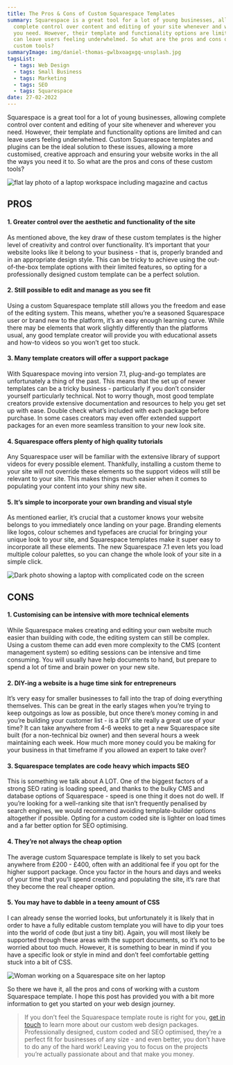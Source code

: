 ```yaml
---
title: The Pros & Cons of Custom Squarespace Templates
summary: Squarespace is a great tool for a lot of young businesses, allowing
  complete control over content and editing of your site whenever and wherever
  you need. However, their template and functionality options are limited and
  can leave users feeling underwhelmed. So what are the pros and cons of these
  custom tools?
summaryImage: img/daniel-thomas-gwlbxoagxgq-unsplash.jpg
tagsList:
  - tags: Web Design
  - tags: Small Business
  - tags: Marketing
  - tags: SEO
  - tags: Squarespace
date: 27-02-2022
---
```

Squarespace is a great tool for a lot of young businesses, allowing complete control over content and editing of your site whenever and wherever you need. However, their template and functionality options are limited and can leave users feeling underwhelmed. Custom Squarespace templates and plugins can be the ideal solution to these issues, allowing a more customised, creative approach and ensuring your website works in the all the ways you need it to. So what are the pros and cons of these custom tools?

![flat lay photo of a laptop workspace including magazine and cactus](img/humphrey-muleba-uxewqikux7w-unsplash.jpg "Laptop workspace flat lay photo")

## PROS

#### 1. Greater control over the aesthetic and functionality of the site

As mentioned above, the key draw of these custom templates is the higher level of creativity and control over functionality. It’s important that your website looks like it belong to your business - that is, properly branded and in an appropriate design style. This can be tricky to achieve using the out-of-the-box template options with their limited features, so opting for a professionally designed custom template can be a perfect solution.

#### 2. Still possible to edit and manage as you see fit

Using a custom Squarespace template still allows you the freedom and ease of the editing system. This means, whether you’re a seasoned Squarespace user or brand new to the platform, it’s an easy enough learning curve. While there may be elements that work slightly differently than the platforms usual, any good template creator will provide you with educational assets and how-to videos so you won’t get too stuck.

#### 3. Many template creators will offer a support package

With Squarespace moving into version 7.1, plug-and-go templates are unfortunately a thing of the past. This means that the set up of newer templates can be a tricky business - particularly if you don’t consider yourself particularly technical. Not to worry though, most good template creators provide extensive documentation and resources to help you get set up with ease. Double check what’s included with each package before purchase. In some cases creators may even offer extended support packages for an even more seamless transition to your new look site.

#### 4. Squarespace offers plenty of high quality tutorials

Any Squarespace user will be familiar with the extensive library of support videos for every possible element. Thankfully, installing a custom theme to your site will not override these elements so the support videos will still be relevant to your site. This makes things much easier when it comes to populating your content into your shiny new site.

#### 5. It’s simple to incorporate your own branding and visual style

As mentioned earlier, it’s crucial that a customer knows your website belongs to you immediately once landing on your page. Branding elements like logos, colour schemes and typefaces are crucial for bringing your unique look to your site, and Squarespace templates make it super easy to incorporate all these elements. The new Squarespace 7.1 even lets you load multiple colour palettes, so you can change the whole look of your site in a simple click.

![Dark photo showing a laptop with complicated code on the screen](img/arnold-francisca-f77bh3inupe-unsplash.jpg "Complicated code laptop")

## CONS

#### 1. Customising can be intensive with more technical elements

While Squarespace makes creating and editing your own website much easier than building with code, the editing system can still be complex. Using a custom theme can add even more complexity to the CMS (content management system) so editing sessions can be intensive and time consuming. You will usually have help documents to hand, but prepare to spend a lot of time and brain power on your new site.

#### 2. DIY-ing a website is a huge time sink for entrepreneurs

It’s very easy for smaller businesses to fall into the trap of doing everything themselves. This can be great in the early stages when you’re trying to keep outgoings as low as possible, but once there’s money coming in and you’re building your customer list - is a DIY site really a great use of your time? It can take anywhere from 4-6 weeks to get a new Squarespace site built (for a non-technical biz owner) and then several hours a week maintaining each week. How much more money could you be making for your business in that timeframe if you allowed an expert to take over?

#### 3. Squarespace templates are code heavy which impacts SEO

This is something we talk about A LOT. One of the biggest factors of a strong SEO rating is loading speed, and thanks to the bulky CMS and database options of Squarespace - speed is one thing it does not do well. If you’re looking for a well-ranking site that isn’t frequently penalised by search engines, we would recommend avoiding template-builder options altogether if possible. Opting for a custom coded site is lighter on load times and a far better option for SEO optimising.

#### 4. They’re not always the cheap option

The average custom Squarespace template is likely to set you back anywhere from £200 - £400, often with an additional fee if you opt for the higher support package. Once you factor in the hours and days and weeks of your time that you’ll spend creating and populating the site, it’s rare that they become the real cheaper option.

#### 5. You may have to dabble in a teeny amount of CSS

I can already sense the worried looks, but unfortunately it is likely that in order to have a fully editable custom template you will have to dip your toes into the world of code (but just a tiny bit). Again, you will most likely be supported through these areas with the support documents, so it’s not to be worried about too much. However, it is something to bear in mind if you have a specific look or style in mind and don’t feel comfortable getting stuck into a bit of CSS.

![Woman working on a Squarespace site on her laptop](img/daniel-thomas-gwlbxoagxgq-unsplash.jpg "Squarespace work")

So there we have it, all the pros and cons of working with a custom Squarespace template. I hope this post has provided you with a bit more information to get you started on your web design journey.

> If you don’t feel the Squarespace template route is right for you, [get in touch](https://www.luckynightstudio.co.uk/contact) to learn more about our custom web design packages. Professionally designed, custom coded and SEO optimised, they’re a perfect fit for businesses of any size - and even better, you don’t have to do any of the hard work! Leaving you to focus on the projects you’re actually passionate about and that make you money.